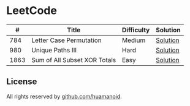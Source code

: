 # LeetCode

\# | Title | Difficulty | Solution
---|---|---|---
784 | Letter Case Permutation | Medium | [Solution](leetcode/784.%20Letter%20Case%20Permutation)
980 | Unique Paths III | Hard | [Solution](leetcode/980.%20Unique%20Paths%20III)
1863 | Sum of All Subset XOR Totals | Easy | [Solution](leetcode/1863.%20Sum%20of%20All%20Subset%20XOR%20Totals)


## License

All rights reserved by [github.com/huamanoid](https://github.com/huamanoid).
